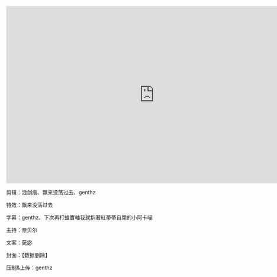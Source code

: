 <iframe width="800" height="480" src="https://player.bilibili.com/player.html?aid=672964950&bvid=BV17U4y1t73i&cid=332719850&page=1" scrolling="no" border="0" frameborder="no" framespacing="0" allowfullscreen="true"> </iframe>

剪辑：浪剑痕、飘来没荡过去、genthz

特效：飘来没荡过去

字幕：genthz、下次再打蝗寶軸我就抱著紅蒂蒂自閉的小阿卡喵

主持：奈贝尔

文案：莸宓

封面：【数据删除】

压制&上传：genthz